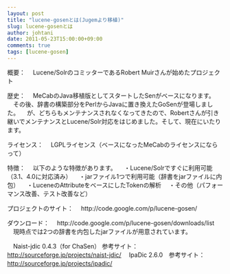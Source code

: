```yaml
---
layout: post
title: "lucene-gosenとは(Jugemより移植)"
slug: lucene-gosenとは
author: johtani
date: 2011-05-23T15:00:00+09:00
comments: true
tags: [lucene-gosen]
---
```

<p>概要：
　Lucene/SolrのコミッターであるRobert Muirさんが始めたプロジェクト
　
</p>

<p>
歴史：
　MeCabのJava移植版としてスタートしたSenがベースになります。
　その後、辞書の構築部分をPerlからJavaに置き換えたGoSenが登場しました。
　が、どちらもメンテナンスされなくなってきたので、Robertさんが引き継いでメンテナンスとLucene/Solr対応をはじめました。そして、現在にいたります。
</p>


<p>
ライセンス：
　LGPLライセンス（ベースになったMeCabのライセンスにならって）
</p>


<p>
特徴：
　以下のような特徴があります。
　・Lucene/Solrですぐに利用可能（3.1、4.0に対応済み）
　・jarファイル1つで利用可能（辞書をjarファイルに内包）
　・LuceneのAttributeをベースにしたTokenの解析
　・その他（パフォーマンス改善、テスト改善など）

</p>

<p>
プロジェクトのサイト：
　http://code.google.com/p/lucene-gosen/
</p>


<p>
ダウンロード：
　http://code.google.com/p/lucene-gosen/downloads/list
　現時点では2つの辞書を内包したjarファイルが用意されています。

　Naist-jdic 0.4.3（for ChaSen） 参考サイト：http://sourceforge.jp/projects/naist-jdic/
　IpaDic 2.6.0　参考サイト：http://sourceforge.jp/projects/ipadic/ 
　 
</p>
